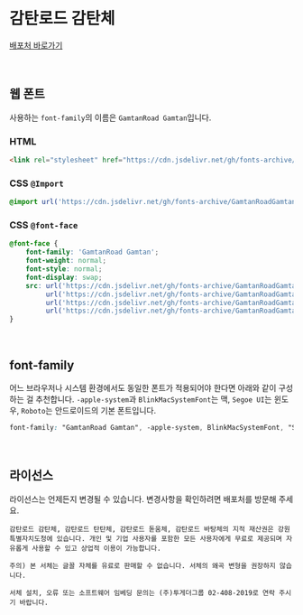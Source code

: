 # 감탄로드 감탄체

[배포처 바로가기](https://www.taebaek.go.kr/www/contents.do?key=1872)

&nbsp;

## 웹 폰트

사용하는 `font-family`의 이름은 `GamtanRoad Gamtan`입니다.

### HTML

```html
<link rel="stylesheet" href="https://cdn.jsdelivr.net/gh/fonts-archive/GamtanRoadGamtan/GamtanRoadGamtan.css" type="text/css"/>
```

### CSS `@Import`

```css
@import url('https://cdn.jsdelivr.net/gh/fonts-archive/GamtanRoadGamtan/GamtanRoadGamtan.css');
```

### CSS `@font-face`

```css
@font-face {
    font-family: 'GamtanRoad Gamtan';
    font-weight: normal;
    font-style: normal;
    font-display: swap;
    src: url('https://cdn.jsdelivr.net/gh/fonts-archive/GamtanRoadGamtan/GamtanRoadGamtan.woff2') format('woff2'),
         url('https://cdn.jsdelivr.net/gh/fonts-archive/GamtanRoadGamtan/GamtanRoadGamtan.woff') format('woff'),
         url('https://cdn.jsdelivr.net/gh/fonts-archive/GamtanRoadGamtan/GamtanRoadGamtan.otf') format('opentype'),
         url('https://cdn.jsdelivr.net/gh/fonts-archive/GamtanRoadGamtan/GamtanRoadGamtan.ttf') format('truetype');
}
```

&nbsp;

## font-family

어느 브라우저나 시스템 환경에서도 동일한 폰트가 적용되어야 한다면 아래와 같이 구성하는 걸 추천합니다. `-apple-system`과 `BlinkMacSystemFont`는 맥, `Segoe UI`는 윈도우, `Roboto`는 안드로이드의 기본 폰트입니다.


```css
font-family: "GamtanRoad Gamtan", -apple-system, BlinkMacSystemFont, "Segoe UI", Roboto, Oxygen, Ubuntu, Cantarell, "Open Sans", "Helvetica Neue", sans-serif;
```

&nbsp;

## 라이선스

라이선스는 언제든지 변경될 수 있습니다. 변경사항을 확인하려면 배포처를 방문해 주세요.

```
감탄로드 감탄체, 감탄로드 탄탄체, 감탄로드 돋움체, 감탄로드 바탕체의 지적 재산권은 강원특별자치도청에 있습니다. 개인 및 기업 사용자를 포함한 모든 사용자에게 무료로 제공되며 자유롭게 사용할 수 있고 상업적 이용이 가능합니다.

주의) 본 서체는 글꼴 자체를 유료로 판매할 수 없습니다. 서체의 왜곡 변형을 권장하지 않습니다.

서체 설치, 오류 또는 소프트웨어 임베딩 문의는 (주)투게더그룹 02-408-2019로 연락 주시기 바랍니다.
```
